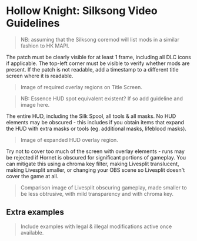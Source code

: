 # Hollow Knight: Silksong Video Guidelines

> NB: assuming that the Silksong coremod will list mods in a similar fashion to HK MAPI.

The patch must be clearly visible for at least 1 frame, including all DLC icons if applicable. The top-left corner must be visible to verify whether mods are present. If the patch is not readable, add a timestamp to a different title screen where it is readable.

> Image of required overlay regions on Title Screen.

> NB: Essence HUD spot equivalent existent? If so add guideline and image here.

The entire HUD, including the Silk Spool, all tools & all masks. No HUD elements may be obscured - this includes if you obtain items that expand the HUD with extra masks or tools (eg. additional masks, lifeblood masks).

> Image of expanded HUD overlay region.

Try not to cover too much of the screen with overlay elements - runs may be rejected if Hornet is obscured for significant portions of gameplay. You can mitigate this using a chroma key filter, making Livesplit translucent, making Livesplit smaller, or changing your OBS scene so Livesplit doesn't cover the game at all.

> Comparison image of Livesplit obscuring gameplay, made smaller to be less obtrusive, with mild transparency and with chroma key.

## Extra examples

> Include examples with legal & illegal modifications active once available.
